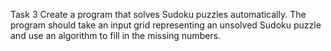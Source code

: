 Task 3
Create a program that solves Sudoku puzzles automatically. The program should take an input grid representing an unsolved Sudoku puzzle and use an algorithm to fill in the missing numbers.
